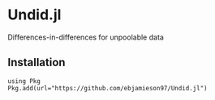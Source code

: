 # Undid.jl
Differences-in-differences for unpoolable data

## Installation 
```
using Pkg
Pkg.add(url="https://github.com/ebjamieson97/Undid.jl")
```
